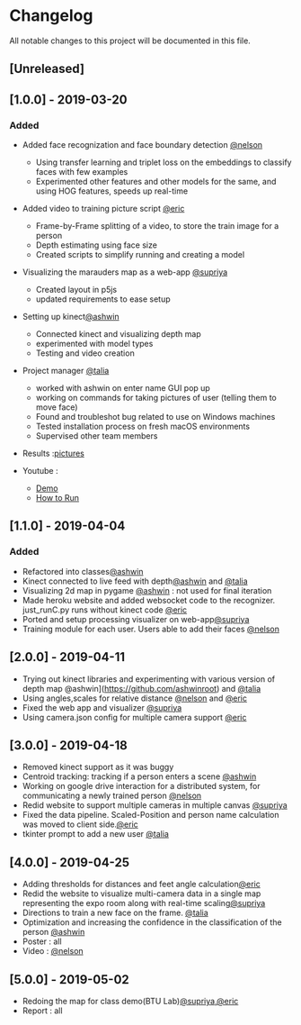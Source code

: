 # Changelog
All notable changes to this project will be documented in this file.

## [Unreleased]

## [1.0.0] - 2019-03-20
### Added
- Added face recognization and  face boundary detection [@nelson](https://github.com/nelsonnn)
    * Using transfer learning and triplet loss on the embeddings to classify faces with few examples
    * Experimented other features and other models for the same, and using HOG features, speeds up real-time 
- Added video to training picture script [@eric](https://github.com/em370)
    * Frame-by-Frame splitting of a video, to store the train image for a person
    * Depth estimating using face size
    * Created scripts to simplify running and creating a model
- Visualizing the marauders map as a web-app [@supriya](https://github.com/supriyanaidu)
    * Created layout in p5js
    * updated requirements to ease setup
- Setting up kinect[@ashwin](https://github.com/ashwinroot)
    * Connected kinect and visualizing depth map
    * experimented with model types
    * Testing and video creation
- Project manager [@talia](https://github.com/takr3985)
    * worked with ashwin on enter name GUI pop up
    * working on commands for taking pictures of user (telling them to move face) 
    * Found and troubleshot bug related to use on Windows machines
    * Tested installation process on fresh macOS environments
    * Supervised other team members

- Results :[pictures](https://github.com/CUBoulder-2019Sp-IML4HCI/FinalProject-Marauders_Map/tree/master/prototype)
- Youtube :
  * [Demo](https://youtu.be/TrNAKGQKF4Q)
  * [How to Run](https://youtu.be/pv_LqElPHjc)

    
## [1.1.0] - 2019-04-04
### Added
- Refactored into classes[@ashwin](https://github.com/ashwinroot)
- Kinect connected to live feed with depth[@ashwin](https://github.com/ashwinroot) and [@talia](https://github.com/ashwinroot)
- Visualizing 2d map in pygame [@ashwin](https://github.com/ashwinroot) : not used for final iteration
- Made heroku website and added websocket code to the recognizer. just_runC.py runs without kinect code [@eric](https://github.com/em370)
- Ported and setup processing visualizer on web-app[@supriya](https://github.com/supriyanaidu)
- Training module for each user. Users able to add their faces [@nelson](https://github.com/nelsonnn)


## [2.0.0] - 2019-04-11
- Trying out kinect libraries and experimenting with various version of depth map @ashwin](https://github.com/ashwinroot) and [@talia](https://github.com/ashwinroot)
- Using angles,scales for relative distance [@nelson](https://github.com/nelsonnn) and [@eric](https://github.com/em370)
- Fixed the web app and visualizer [@supriya](https://github.com/supriyanaidu)
- Using camera.json config for multiple camera support [@eric](https://github.com/em370)


## [3.0.0] - 2019-04-18
- Removed kinect support as it was buggy
- Centroid tracking: tracking if a person enters a scene [@ashwin](https://github.com/ashwinroot)
- Working on google drive interaction for a distributed system, for communicating a newly trained person  [@nelson](https://github.com/nelsonnn) 
- Redid website to support multiple cameras in multiple canvas [@supriya](https://github.com/supriyanaidu)
- Fixed the data pipeline. Scaled-Position and person name calculation was moved to client side.[@eric](https://github.com/em370)
- tkinter prompt to add a new user [@talia](https://github.com/takr3985)

## [4.0.0] - 2019-04-25
- Adding thresholds for distances and feet angle calculation[@eric](https://github.com/em370)
- Redid the website to visualize multi-camera data in a single map representing the expo room along with real-time scaling[@supriya](https://github.com/supriyanaidu)
- Directions to train a new face on the frame. [@talia](https://github.com/takr3985)
- Optimization and increasing the confidence in the classification of the person [@ashwin](https://github.com/ashwinroot)
- Poster : all
- Video : [@nelson](https://github.com/nelsonnn) 

## [5.0.0] - 2019-05-02
- Redoing the map for class demo(BTU Lab)[@supriya](https://github.com/supriyanaidu),[@eric](https://github.com/em370)
- Report : all


